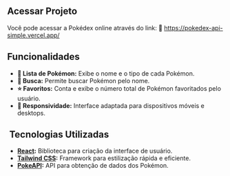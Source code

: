 ## Acessar Projeto
Você pode acessar a Pokédex online através do link: 
🔗 https://pokedex-api-simple.vercel.app/

##  Funcionalidades

* **🧾 Lista de Pokémon:** Exibe o nome e o tipo de cada Pokémon.
* **🔎 Busca:** Permite buscar Pokémon pelo nome.
* **⭐ Favoritos:** Conta e exibe o número total de Pokémon favoritados pelo usuário.
* **🤳 Responsividade:** Interface adaptada para dispositivos móveis e desktops.

## ️ Tecnologias Utilizadas

* **[React](https://react.dev/):** Biblioteca para criação da interface de usuário.
* **[Tailwind CSS](https://tailwindcss.com/):** Framework para estilização rápida e eficiente.
* **[PokeAPI](https://pokeapi.co/):** API para obtenção de dados dos Pokémon.
